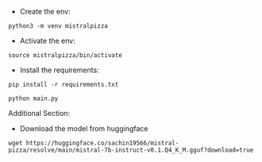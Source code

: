 - Create the env:
```
python3 -m venv mistralpizza
```

- Activate the env:
```
source mistralpizza/bin/activate
```
- Install the requirements:

```
pip install -r requirements.txt
```

```python main.py```

Additional Section:

- Download the model from huggingface
```
wget https://huggingface.co/sachin19566/mistral-pizza/resolve/main/mistral-7b-instruct-v0.1.Q4_K_M.gguf?download=true
```
